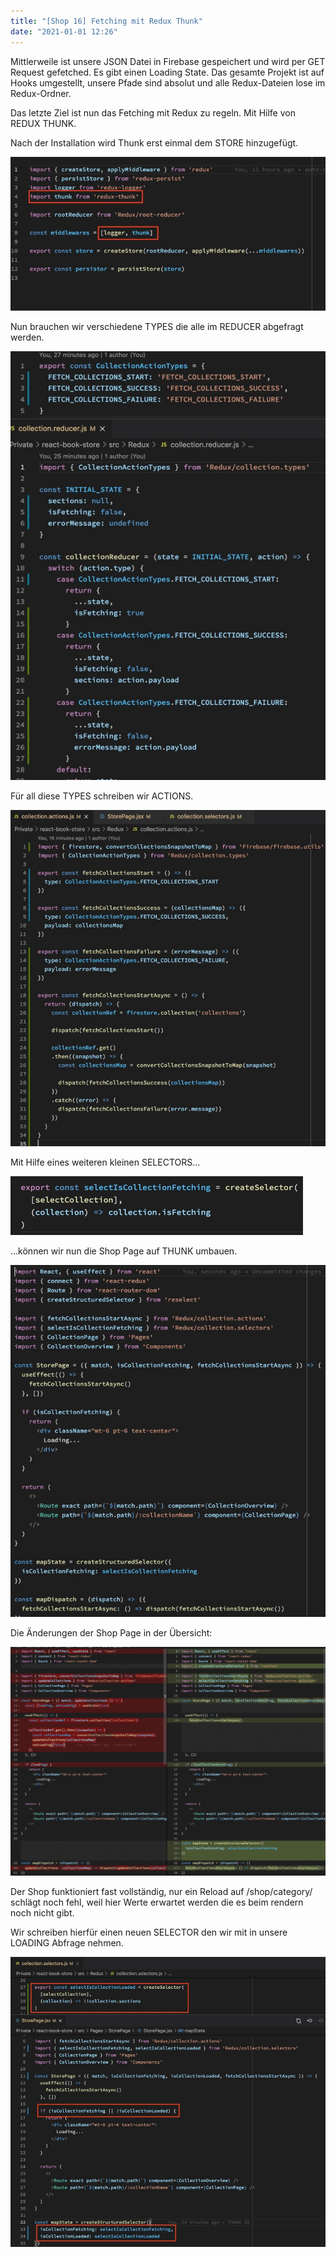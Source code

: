 ```yaml
---
title: "[Shop 16] Fetching mit Redux Thunk"
date: "2021-01-01 12:26"
---
```


Mittlerweile ist unsere JSON Datei in Firebase gespeichert und wird per GET Request gefetched. Es gibt einen Loading State. Das gesamte Projekt ist auf Hooks umgestellt, unsere Pfade sind absolut und alle Redux-Dateien lose im Redux-Ordner.

Das letzte Ziel ist nun das Fetching mit Redux zu regeln. Mit Hilfe von REDUX THUNK.

Nach der Installation wird Thunk erst einmal dem STORE hinzugefügt.

![Screenshot](../images/26-1.jpg)

Nun brauchen wir verschiedene TYPES die alle im REDUCER abgefragt werden.

![Screenshot](../images/26-2.jpg)

Für all diese TYPES schreiben wir ACTIONS.

![Screenshot](../images/26-3.jpg)

Mit Hilfe eines weiteren kleinen SELECTORS...

![Screenshot](../images/26-4.jpg)

...können wir nun die Shop Page auf THUNK umbauen.

![Screenshot](../images/26-5.jpg)

Die Änderungen der Shop Page in der Übersicht:

![Screenshot](../images/26-6.jpg)

Der Shop funktioniert fast vollständig, nur ein Reload auf /shop/category/ schlägt noch fehl, weil hier Werte erwartet werden die es beim rendern noch nicht gibt.

Wir schreiben hierfür einen neuen SELECTOR den wir mit in unsere LOADING Abfrage nehmen.

![Screenshot](../images/26-7.jpg)
